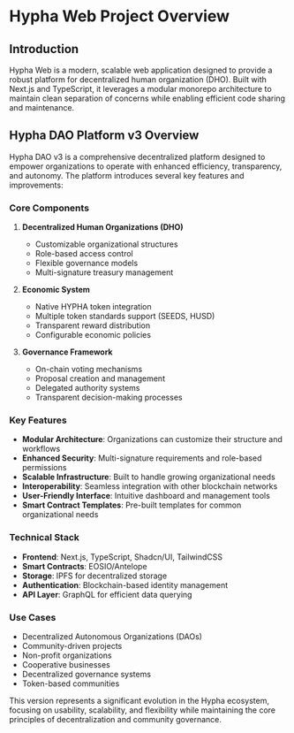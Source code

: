 # Hypha Web Project Overview

## Introduction

Hypha Web is a modern, scalable web application designed to provide a robust platform for decentralized human organization (DHO). Built with Next.js and TypeScript, it leverages a modular monorepo architecture to maintain clean separation of concerns while enabling efficient code sharing and maintenance.

## Hypha DAO Platform v3 Overview

Hypha DAO v3 is a comprehensive decentralized platform designed to empower organizations to operate with enhanced efficiency, transparency, and autonomy. The platform introduces several key features and improvements:

### Core Components

1. **Decentralized Human Organizations (DHO)**
   - Customizable organizational structures
   - Role-based access control
   - Flexible governance models
   - Multi-signature treasury management

2. **Economic System**
   - Native HYPHA token integration
   - Multiple token standards support (SEEDS, HUSD)
   - Transparent reward distribution
   - Configurable economic policies

3. **Governance Framework**
   - On-chain voting mechanisms
   - Proposal creation and management
   - Delegated authority systems
   - Transparent decision-making processes

### Key Features

- **Modular Architecture**: Organizations can customize their structure and workflows
- **Enhanced Security**: Multi-signature requirements and role-based permissions
- **Scalable Infrastructure**: Built to handle growing organizational needs
- **Interoperability**: Seamless integration with other blockchain networks
- **User-Friendly Interface**: Intuitive dashboard and management tools
- **Smart Contract Templates**: Pre-built templates for common organizational needs

### Technical Stack

- **Frontend**: Next.js, TypeScript, Shadcn/UI, TailwindCSS
- **Smart Contracts**: EOSIO/Antelope
- **Storage**: IPFS for decentralized storage
- **Authentication**: Blockchain-based identity management
- **API Layer**: GraphQL for efficient data querying

### Use Cases

- Decentralized Autonomous Organizations (DAOs)
- Community-driven projects
- Non-profit organizations
- Cooperative businesses
- Decentralized governance systems
- Token-based communities

This version represents a significant evolution in the Hypha ecosystem, focusing on usability, scalability, and flexibility while maintaining the core principles of decentralization and community governance.
